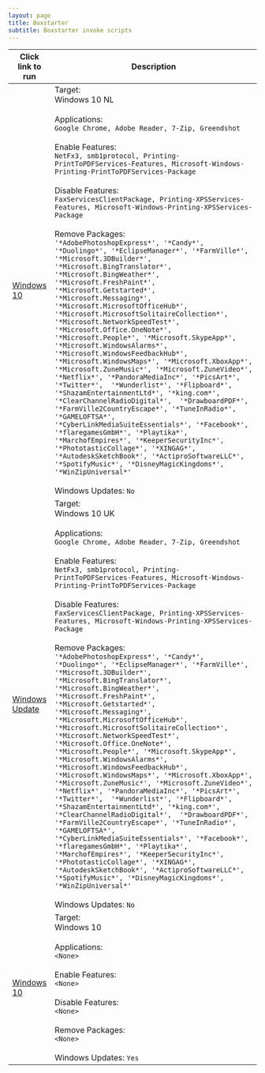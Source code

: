 ```yaml
---
layout: page
title: Boxstarter
subtitle: Boxstarter invoke scripts
---
```


|Click link to run | Description |
|---------|---------|
| <a href='http://www.boxstarter.org/package/nr/url?https://gist.githubusercontent.com/Proxx/d8dd79d4b6f39a41f2ef/raw/568acb0c0d794c7943facd6a6d331099b20f2f35/Win10NL.txt'>Windows 10</a> | Target: <br>   Windows 10 NL <br><br> Applications: <br>   `Google Chrome, Adobe Reader, 7-Zip, Greendshot` <br><br> Enable Features: <br>   `NetFx3, smb1protocol, Printing-PrintToPDFServices-Features, Microsoft-Windows-Printing-PrintToPDFServices-Package`<br><br> Disable Features: <br>   `FaxServicesClientPackage, Printing-XPSServices-Features, Microsoft-Windows-Printing-XPSServices-Package`<br><br> Remove Packages: <br>   `'*AdobePhotoshopExpress*', '*Candy*', '*Duolingo*', '*EclipseManager*', '*FarmVille*', '*Microsoft.3DBuilder*', '*Microsoft.BingTranslator*', '*Microsoft.BingWeather*', '*Microsoft.FreshPaint*', '*Microsoft.Getstarted*', '*Microsoft.Messaging*', '*Microsoft.MicrosoftOfficeHub*', '*Microsoft.MicrosoftSolitaireCollection*',  '*Microsoft.NetworkSpeedTest*',  '*Microsoft.Office.OneNote*', '*Microsoft.People*', '*Microsoft.SkypeApp*', '*Microsoft.WindowsAlarms*', '*Microsoft.WindowsFeedbackHub*', '*Microsoft.WindowsMaps*', '*Microsoft.XboxApp*', '*Microsoft.ZuneMusic*', '*Microsoft.ZuneVideo*', '*Netflix*', '*PandoraMediaInc*', '*PicsArt*', '*Twitter*',  '*Wunderlist*', '*Flipboard*', '*ShazamEntertainmentLtd*', '*king.com*', '*ClearChannelRadioDigital*',  '*DrawboardPDF*', '*FarmVille2CountryEscape*', '*TuneInRadio*', '*GAMELOFTSA*', '*CyberLinkMediaSuiteEssentials*', '*Facebook*', '*flaregamesGmbH*', '*Playtika*', '*MarchofEmpires*', '*KeeperSecurityInc*', '*PhototasticCollage*', '*XINGAG*', '*AutodeskSketchBook*', '*ActiproSoftwareLLC*', '*SpotifyMusic*', '*DisneyMagicKingdoms*', '*WinZipUniversal*'` <br><br> Windows Updates: `No`  |
| <a href='http://www.boxstarter.org/package/nr/url?https://gist.githubusercontent.com/Proxx/d8dd79d4b6f39a41f2ef/raw/568acb0c0d794c7943facd6a6d331099b20f2f35/Win10UK.txt'>Windows Update</a> | Target: <br>   Windows 10 UK <br><br> Applications: <br>   `Google Chrome, Adobe Reader, 7-Zip, Greendshot` <br><br> Enable Features: <br>   `NetFx3, smb1protocol, Printing-PrintToPDFServices-Features, Microsoft-Windows-Printing-PrintToPDFServices-Package`<br><br> Disable Features: <br>   `FaxServicesClientPackage, Printing-XPSServices-Features, Microsoft-Windows-Printing-XPSServices-Package`<br><br> Remove Packages: <br>   `'*AdobePhotoshopExpress*', '*Candy*', '*Duolingo*', '*EclipseManager*', '*FarmVille*', '*Microsoft.3DBuilder*', '*Microsoft.BingTranslator*', '*Microsoft.BingWeather*', '*Microsoft.FreshPaint*', '*Microsoft.Getstarted*', '*Microsoft.Messaging*', '*Microsoft.MicrosoftOfficeHub*', '*Microsoft.MicrosoftSolitaireCollection*',  '*Microsoft.NetworkSpeedTest*',  '*Microsoft.Office.OneNote*', '*Microsoft.People*', '*Microsoft.SkypeApp*', '*Microsoft.WindowsAlarms*', '*Microsoft.WindowsFeedbackHub*', '*Microsoft.WindowsMaps*', '*Microsoft.XboxApp*', '*Microsoft.ZuneMusic*', '*Microsoft.ZuneVideo*', '*Netflix*', '*PandoraMediaInc*', '*PicsArt*', '*Twitter*',  '*Wunderlist*', '*Flipboard*', '*ShazamEntertainmentLtd*', '*king.com*', '*ClearChannelRadioDigital*',  '*DrawboardPDF*', '*FarmVille2CountryEscape*', '*TuneInRadio*', '*GAMELOFTSA*', '*CyberLinkMediaSuiteEssentials*', '*Facebook*', '*flaregamesGmbH*', '*Playtika*', '*MarchofEmpires*', '*KeeperSecurityInc*', '*PhototasticCollage*', '*XINGAG*', '*AutodeskSketchBook*', '*ActiproSoftwareLLC*', '*SpotifyMusic*', '*DisneyMagicKingdoms*', '*WinZipUniversal*'` <br><br> Windows Updates: `No` |
| <a href='http://www.boxstarter.org/package/nr/url?https://gist.githubusercontent.com/Proxx/d8dd79d4b6f39a41f2ef/raw/568acb0c0d794c7943facd6a6d331099b20f2f35/Win10UK.txt'>Windows 10</a> | Target: <br>   Windows 10 <br><br> Applications: <br>   `<None>` <br><br> Enable Features: <br>   `<None>`<br><br> Disable Features: <br>   `<None>`<br><br> Remove Packages: <br>   `<None>` <br><br> Windows Updates: `Yes` |
